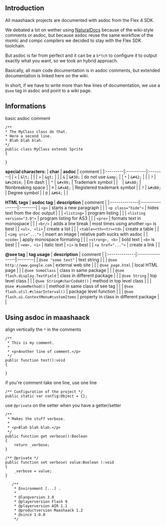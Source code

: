 ## Introduction ##

All maashaack projects are documented with asdoc from the Flex 4 SDK.

We debated a lot on wether using [NaturalDocs](http://www.naturaldocs.org/) because of the wiki-style comments
or asdoc, but because asdoc reuse the same workflow of the mxmlc and compc compilers we decided to stay with
the Flex SDK toolchain.

But asdoc is far from perfect and it can be a `b*tch` to configure it to output exactly what you want,
so we took an hybrid approach.

Basically, all main code documentation is in asdoc comments, but extended documentation is linked here on the wiki.

In short, if we have to write more than few lines of documentation, we use a `@see` tag in asdoc and point to a wiki page.

## Informations ##

basic asdoc comment
```
/** 
* The MyClass class do that. 
* Here a second line. 
* Blah blah blah. 
*/
public class MyClass extends Sprite
{

}
```

**special characters:**
| **char** | **asdoc** | comment |
|:---------|:----------|:--------|
| `<`      | `&lt;`    |         |
| `>`      | `&gt;`    |         |
| `&`      | `&#38;`   | do not use `&amp;` |
| `*`      | `&#42;`   |         |
| `?`      | `&#x2014;` | Em dash |
| `™`      | `&#x99;`  | Trademark symbol |
| ` `      | `&#xA0;`  | Nonbreaking space |
| `®`      | `&#xAE;`  | Registered trademark symbol |
| `?`      | `&#xB0;`  | Degree symbol |
| `@`      | `&#64;`   |         |

**HTML tags**
| **asdoc tag** | **description** | comment |
|:--------------|:----------------|:--------|
| `<p>`         | starts a new paragraph |         |
| `<p class="hide">` | hides text from the doc output |         |
| `<listing>`   | program listing |         |
| `<listing version="3.0">` | program listing for AS3 |         |
| `<pre>`       | formats text in monospace |         |
| `<br/>`       | adds a line break | most times using another `<p>` is best  |
| `<ul>, <li>`  | create a list   |         |
| `<table><th><tr><td>` | create a table  |         |
| `<img src="...">` | insert an image | relative path sucks with asdoc |
| `<code>`      | apply monospace formating |         |
| `<strong>, <b>` | bold text       | `<b>` is best |
| `<em>, <i>`   | italic text     | `<i>` is best |
| `<a href="...">` | create a link   |         |

**@see tag**
| **tag usage** | **description** | comment |
|:--------------|:----------------|:--------|
| `@see "some text"` | text string     |         |
| `@see http://www.google.com` | external web site |         |
| `@see page.html` | local HTML page |         |
| `@see SomeClass` | class in same package |         |
| `@see flash.display.TextField` | class in different package |         |
| `@see String` | top level class |         |
| `@see String#charCodeAt()` | method in top level class |         |
| `@see #someMethod()` | method in same class of see tag |         |
| `@see flash.util.#clearInterval()` | package level function |         |
| `@see flash.ui.ContextMenu#customItems` | property in class in different package |         |



## Using asdoc in maashaack ##

align vertically the `*` in the comments
```
/**
 * This is my comment.
 * 
 * <p>Another line of comment.</p>
 */
public function test():void
{

}
```

if you're comment take one line, use one line
```
/** Configuration of the project */
public static var config:Object = {};
```

use `@private` on the setter when you have a getter/setter
```
/**
 * Makes the stuff verbose.
 * 
 * <p>Blah blah blah.</p>
 */
public function get verbose():Boolean
{
    return _verbose;
}

/** @private */
public function set verbose( value:Boolean ):void
{
    _verbose = value;
}
```


```
   /**
    * Environment [...] .
    *
    * @langversion 3.0
    * @playerversion Flash 9
    * @playerversion AIR 1.1
    * @productversion Maashaack 1.2
    * @since 1.0.0
    */
```